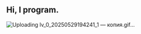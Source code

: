 ## Hi, I program. 
![Uploading lv_0_20250529194241_1 — копия.gif…]()


<!--![Uploading дядябогдан-gachi.gif…]()

**12porol34/12porol34** is a ✨ _special_ ✨ repository because its `README.md` (this file) appears on your GitHub profile.

Here are some ideas to get you started:

- 🔭 I’m currently working on ...
- 🌱 I’m currently learning ...
- 👯 I’m looking to collaborate on ...
- 🤔 I’m looking for help with ...
- 💬 Ask me about ...
- 📫 How to reach me: ...
- 😄 Pronouns: ...
- ⚡ Fun fact: ...
-->
